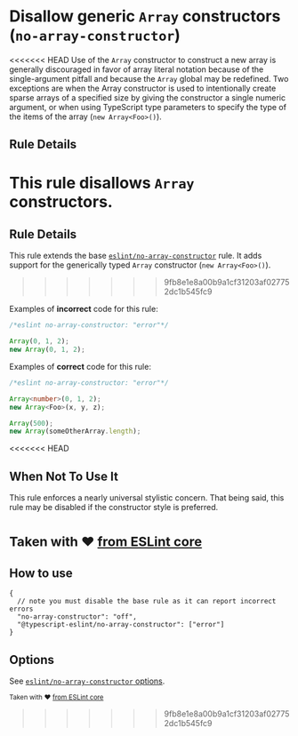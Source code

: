 # Disallow generic `Array` constructors (`no-array-constructor`)

<<<<<<< HEAD
Use of the `Array` constructor to construct a new array is generally discouraged in favor of array literal notation because of the single-argument pitfall and because the `Array` global may be redefined. Two exceptions are when the Array constructor is used to intentionally create sparse arrays of a specified size by giving the constructor a single numeric argument, or when using TypeScript type parameters to specify the type of the items of the array (`new Array<Foo>()`).

## Rule Details

This rule disallows `Array` constructors.
=======
## Rule Details

This rule extends the base [`eslint/no-array-constructor`](https://eslint.org/docs/rules/no-array-constructor) rule.
It adds support for the generically typed `Array` constructor (`new Array<Foo>()`).
>>>>>>> 9fb8e1e8a00b9a1cf31203af027752dc1b545fc9

Examples of **incorrect** code for this rule:

```ts
/*eslint no-array-constructor: "error"*/

Array(0, 1, 2);
new Array(0, 1, 2);
```

Examples of **correct** code for this rule:

```ts
/*eslint no-array-constructor: "error"*/

Array<number>(0, 1, 2);
new Array<Foo>(x, y, z);

Array(500);
new Array(someOtherArray.length);
```

<<<<<<< HEAD
## When Not To Use It

This rule enforces a nearly universal stylistic concern. That being said, this rule may be disabled if the constructor style is preferred.

<sup>Taken with ❤️ [from ESLint core](https://github.com/eslint/eslint/blob/7685fed33b15763ee3cf7dbe1facfc5ba85173f3/docs/rules/no-array-constructor.md)</sup>
=======
## How to use

```jsonc
{
  // note you must disable the base rule as it can report incorrect errors
  "no-array-constructor": "off",
  "@typescript-eslint/no-array-constructor": ["error"]
}
```

## Options

See [`eslint/no-array-constructor` options](https://eslint.org/docs/rules/no-array-constructor#options).

<sup>Taken with ❤️ [from ESLint core](https://github.com/eslint/eslint/blob/master/docs/rules/no-array-constructor.md)</sup>
>>>>>>> 9fb8e1e8a00b9a1cf31203af027752dc1b545fc9
